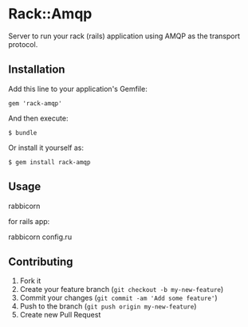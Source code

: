# Rack::Amqp

Server to run your rack (rails) application using AMQP as the transport
protocol.

## Installation

Add this line to your application's Gemfile:

    gem 'rack-amqp'

And then execute:

    $ bundle

Or install it yourself as:

    $ gem install rack-amqp

## Usage

rabbicorn <rackup file>

for rails app:

rabbicorn config.ru

## Contributing

1. Fork it
2. Create your feature branch (`git checkout -b my-new-feature`)
3. Commit your changes (`git commit -am 'Add some feature'`)
4. Push to the branch (`git push origin my-new-feature`)
5. Create new Pull Request
